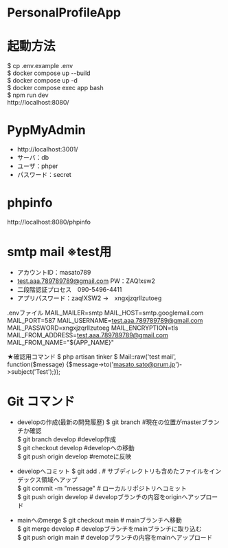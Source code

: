 # PersonalProfileApp

# 起動方法
$ cp .env.example .env  
$ docker compose up --build  
$ docker compose up -d  
$ docker compose exec app bash  
$ npm run dev  
http://localhost:8080/  

# PypMyAdmin
* http://localhost:3001/
* サーバ：db
* ユーザ：phper
* パスワード：secret

# phpinfo
http://localhost:8080/phpinfo

# smtp mail ※test用
* アカウントID：masato789
* test.aaa.789789789@gmail.com   PW：ZAQ!xsw2
* 二段階認証プロセス　090-5496-4411
* アプリパスワード：zaq!XSW2 →　xngxjzqrllzutoeg

.envファイル
MAIL_MAILER=smtp
MAIL_HOST=smtp.googlemail.com
MAIL_PORT=587
MAIL_USERNAME=test.aaa.789789789@gmail.com
MAIL_PASSWORD=xngxjzqrllzutoeg
MAIL_ENCRYPTION=tls
MAIL_FROM_ADDRESS=test.aaa.789789789@gmail.com
MAIL_FROM_NAME="${APP_NAME}"

★確認用コマンド
$ php artisan tinker
$ Mail::raw('test mail', function($message) {$message->to('masato.sato@prum.jp')->subject('Test');});

# Git コマンド
* developの作成(最新の開発履歴)
$ git branch #現在の位置がmasterブランチか確認  
$ git branch develop #develop作成  
$ git checkout develop #developへの移動  
$ git push origin develop #remoteに反映  

* developへコミット
$ git add . # サブディレクトリも含めたファイルをインデックス領域へアップ  
$ git commit -m "message" # ローカルリポジトリへコミット  
$ git push origin develop # developブランチの内容をoriginへアップロード  

* mainへのmerge
$ git checkout main # mainブランチへ移動  
$ git merge develop # developブランチをmainブランチに取り込む  
$ git push origin main # developブランチの内容をmainへアップロード  